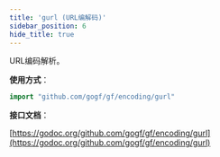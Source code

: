 ```yaml
---
title: 'gurl (URL编解码)'
sidebar_position: 6
hide_title: true
---
```


URL编码解析。

**使用方式**：

```  go
import "github.com/gogf/gf/encoding/gurl"

```

**接口文档**：

[https://godoc.org/github.com/gogf/gf/encoding/gurl](https://godoc.org/github.com/gogf/gf/encoding/gurl)